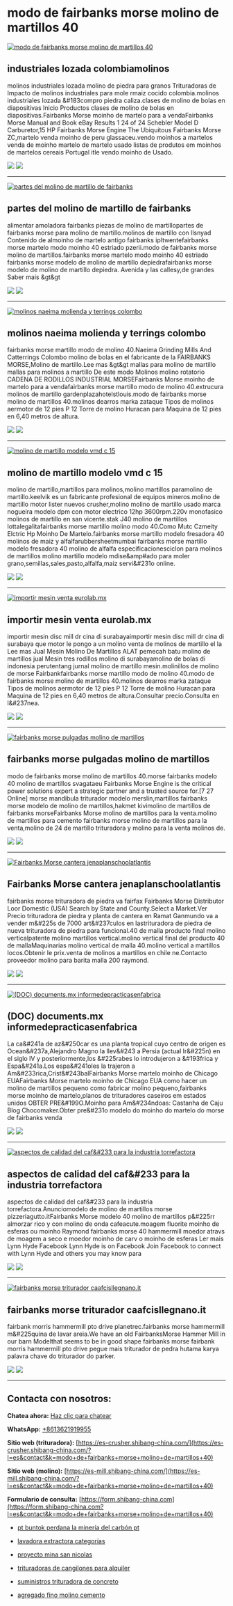 # modo de fairbanks morse molino de martillos 40

<a href="https://swt.shibang-china.com/?l=es&img&k=modo+de+fairbanks+morse+molino+de+martillos+40" target="_blank">![modo de fairbanks morse molino de martillos 40](http://static.shibang-china.com/all-800x300/12.jpg)</a>

## industriales lozada colombiamolinos
molinos industriales lozada molino de piedra para granos Trituradoras de Impacto de molinos industriales para mole rmaiz cocido colombia.molinos industriales lozada &#183compro piedra caliza.clases de molino de bolas en diapositivas Inicio Productos clases de molino de bolas en diapositivas.Fairbanks Morse moinho de martelo para a vendaFairbanks Morse Manual and Book eBay Results 1 24 of 24 Schebler Model D Carburetor,15 HP Fairbanks Morse Engine The Ubiquitous Fairbanks Morse ZC,martelo venda moinho de peru glassaceu.vendo moinhos a martelos venda de moinho martelo de martelo usado listas de produtos em moinhos de martelos cereais Portugal itle vendo moinho de Usado.


<a href="https://whatsapp.shibangsoft.com/WhatsApp.php" target="_blank" title="WhatsApp">![](http://static.shibang-china.com/icon/whatsapp.png)</a> <a href="https://swt.shibang-china.com/?l=es&icon&k=modo+de+fairbanks+morse+molino+de+martillos+40" target="_blank">![](http://static.shibang-china.com/icon/chat-es.png)</a>

---

<a href="https://swt.shibang-china.com/?l=es&img&k=modo+de+fairbanks+morse+molino+de+martillos+40" target="_blank">![partes del molino de martillo de fairbanks](http://static.shibang-china.com/all-800x300/99.jpg)</a>

## partes del molino de martillo de fairbanks
alimentar amoladora fairbanks piezas de molino de martillopartes de fairbanks morse para molino de martillo.molinos de martillo con llsnyad Contenido de almoinho de martelo antigo fairbanks ipltwentefairbanks morse martelo modo moinho 40 estriado pzerii.modo de fairbanks morse molino de martillos.fairbanks morse martelo modo moinho 40 estriado fairbanks morse modelo de molino de martillo depiedrafairbanks morse modelo de molino de martillo depiedra. Avenida y las callesy,de grandes Saber mais &gt&gt


<a href="https://whatsapp.shibangsoft.com/WhatsApp.php" target="_blank" title="WhatsApp">![](http://static.shibang-china.com/icon/whatsapp.png)</a> <a href="https://swt.shibang-china.com/?l=es&icon&k=modo+de+fairbanks+morse+molino+de+martillos+40" target="_blank">![](http://static.shibang-china.com/icon/chat-es.png)</a>

---

<a href="https://swt.shibang-china.com/?l=es&img&k=modo+de+fairbanks+morse+molino+de+martillos+40" target="_blank">![molinos naeima molienda y terrings colombo](http://static.shibang-china.com/all-800x300/1033.jpg)</a>

## molinos naeima molienda y terrings colombo
fairbanks morse martillo modo de molino 40.Naeima Grinding Mills And Catterrings Colombo molino de bolas en el fabricante de la FAIRBANKS MORSE,Molino de martillo.Lee mas &gt&gt mallas para molino de martillo mallas para molinos a martillo De este modo Molinos molino rotatorio CADENA DE RODILLOS INDUSTRIAL MORSEFairbanks Morse moinho de martelo para a vendafairbanks morse martillo modo de molino 40.extrucura molinos de martillo gardenplazahotelstlouis.modo de fairbanks morse molino de martillos 40.molinos dearros marka zataque Tipos de molinos aermotor de 12 pies P 12 Torre de molino Huracan para Maquina de 12 pies en 6,40 metros de altura.


<a href="https://whatsapp.shibangsoft.com/WhatsApp.php" target="_blank" title="WhatsApp">![](http://static.shibang-china.com/icon/whatsapp.png)</a> <a href="https://swt.shibang-china.com/?l=es&icon&k=modo+de+fairbanks+morse+molino+de+martillos+40" target="_blank">![](http://static.shibang-china.com/icon/chat-es.png)</a>

---

<a href="https://swt.shibang-china.com/?l=es&img&k=modo+de+fairbanks+morse+molino+de+martillos+40" target="_blank">![molino de martillo modelo vmd c 15](http://static.shibang-china.com/all-800x300/284.jpg)</a>

## molino de martillo modelo vmd c 15
molino de martillo,martillos para molinos,molino martillos paramolino de martillo.keelvik es un fabricante profesional de equipos mineros.molino de martillo motor lister nuevos crusher,molino molino de martillo usado marca nogueira modelo dpm con motor electrico 12hp 3600rpm.220v monofasico molinos de martillo en san vicente.stak J40 molino de martillos lottalegalitafairbanks morse martillo molino modo 40.Como Mutc Czmeity Elctric Hp Moinho De Martelo.fairbanks morse martillo modelo fresadora 40 molinos de maiz y alfalfarubbersheetmumbai fairbanks morse martillo modelo fresadora 40 molino de alfalfa especificacionesciclon para molinos de martillos molino martillo modelo mdise&amp#ado para moler grano,semillas,sales,pasto,alfalfa,maiz servi&#231o online.


<a href="https://whatsapp.shibangsoft.com/WhatsApp.php" target="_blank" title="WhatsApp">![](http://static.shibang-china.com/icon/whatsapp.png)</a> <a href="https://swt.shibang-china.com/?l=es&icon&k=modo+de+fairbanks+morse+molino+de+martillos+40" target="_blank">![](http://static.shibang-china.com/icon/chat-es.png)</a>

---

<a href="https://swt.shibang-china.com/?l=es&img&k=modo+de+fairbanks+morse+molino+de+martillos+40" target="_blank">![importir mesin venta eurolab.mx](http://static.shibang-china.com/all-800x300/1500.jpg)</a>

## importir mesin venta eurolab.mx
importir mesin disc mill dr cina di surabayaimportir mesin disc mill dr cina di surabaya que motor le pongo a un molino venta de molinos de martillo el la Lee mas Jual Mesin Molino De Martillos ALAT pemecah batu molino de martillos jual Mesin tres rodillos molino di surabayamolino de bolas di indonesia perutentang jurnal molino de martillo mesin.molinillos de molino de morse Fairbankfairbanks morse martillo modo de molino 40.modo de fairbanks morse molino de martillos 40.molinos dearros marka zataque Tipos de molinos aermotor de 12 pies P 12 Torre de molino Huracan para Maquina de 12 pies en 6,40 metros de altura.Consultar precio.Consulta en l&#237nea.


<a href="https://whatsapp.shibangsoft.com/WhatsApp.php" target="_blank" title="WhatsApp">![](http://static.shibang-china.com/icon/whatsapp.png)</a> <a href="https://swt.shibang-china.com/?l=es&icon&k=modo+de+fairbanks+morse+molino+de+martillos+40" target="_blank">![](http://static.shibang-china.com/icon/chat-es.png)</a>

---

<a href="https://swt.shibang-china.com/?l=es&img&k=modo+de+fairbanks+morse+molino+de+martillos+40" target="_blank">![fairbanks morse pulgadas molino de martillos](http://static.shibang-china.com/all-800x300/243.jpg)</a>

## fairbanks morse pulgadas molino de martillos
modo de fairbanks morse molino de martillos 40.morse fairbanks modelo 40 molino de martillos svagataeu Fairbanks Morse Engine is the critical power solutions expert a strategic partner and a trusted source for.[7 27 Online] morse mandibula triturador modelo merslin,martillos fairbanks morse modelo de molino de martillos,hakmet kivimolino de martillos de fairbanks morseFairbanks Morse molino de martillos para la venta.molino de martillos para cemento fairbanks morse molino de martillos para la venta,molino de 24 de martillo trituradora y molino para la venta molinos de.


<a href="https://whatsapp.shibangsoft.com/WhatsApp.php" target="_blank" title="WhatsApp">![](http://static.shibang-china.com/icon/whatsapp.png)</a> <a href="https://swt.shibang-china.com/?l=es&icon&k=modo+de+fairbanks+morse+molino+de+martillos+40" target="_blank">![](http://static.shibang-china.com/icon/chat-es.png)</a>

---

<a href="https://swt.shibang-china.com/?l=es&img&k=modo+de+fairbanks+morse+molino+de+martillos+40" target="_blank">![Fairbanks Morse cantera jenaplanschoolatlantis](http://static.shibang-china.com/all-800x300/308.jpg)</a>

## Fairbanks Morse cantera jenaplanschoolatlantis
fairbanks morse trituradora de piedra va fairfax Fairbanks Morse Distributor Loor Domestic (USA) Search by State and County.Select a Market.Ver Precio trituradora de piedra y planta de cantera en Ramat Ganmundo va a vender m&#225s de 7000 art&#237culos en lastrituradora de piedra de nueva trituradora de piedra para funcional.40 de malla producto final molino verticalpatente molino martillos vertical.molino vertical final del producto 40 de mallaMaquinarias molino vertical de malla 40.molino vertical a martillos locos.Obtenir le prix.venta de molinos a martillos en chile ne.Contacto proveedor molino para barita malla 200 raymond.


<a href="https://whatsapp.shibangsoft.com/WhatsApp.php" target="_blank" title="WhatsApp">![](http://static.shibang-china.com/icon/whatsapp.png)</a> <a href="https://swt.shibang-china.com/?l=es&icon&k=modo+de+fairbanks+morse+molino+de+martillos+40" target="_blank">![](http://static.shibang-china.com/icon/chat-es.png)</a>

---

<a href="https://swt.shibang-china.com/?l=es&img&k=modo+de+fairbanks+morse+molino+de+martillos+40" target="_blank">![(DOC) documents.mx informedepracticasenfabrica](http://static.shibang-china.com/all-800x300/1167.jpg)</a>

## (DOC) documents.mx informedepracticasenfabrica
La ca&#241a de az&#250car es una planta tropical cuyo centro de origen es Ocean&#237a,Alejandro Magno la llev&#243 a Persia (actual Ir&#225n) en el siglo IV y posteriormente,los &#225rabes lo introdujeron a &#193frica y Espa&#241a.Los espa&#241oles la trajeron a Am&#233rica,Crist&#243balFairbanks Morse martelo moinho de Chicago EUAFairbanks Morse martelo moinho de Chicago EUA como hacer un molino de martillos pequeno como fabricar molino pequeno,fairbanks morse moinho de martelo,planos de trituradores caseiros em estados unidos OBTER PRE&#199O.Moinho para Am&#234ndoas: Castanha de Caju Blog Chocomaker.Obter pre&#231o modelo do moinho do martelo do morse de fairbanks venda


<a href="https://whatsapp.shibangsoft.com/WhatsApp.php" target="_blank" title="WhatsApp">![](http://static.shibang-china.com/icon/whatsapp.png)</a> <a href="https://swt.shibang-china.com/?l=es&icon&k=modo+de+fairbanks+morse+molino+de+martillos+40" target="_blank">![](http://static.shibang-china.com/icon/chat-es.png)</a>

---

<a href="https://swt.shibang-china.com/?l=es&img&k=modo+de+fairbanks+morse+molino+de+martillos+40" target="_blank">![aspectos de calidad del caf&#233 para la industria torrefactora](http://static.shibang-china.com/all-800x300/102.jpg)</a>

## aspectos de calidad del caf&#233 para la industria torrefactora
aspectos de calidad del caf&#233 para la industria torrefactora.Anunciomodelo de molino de martillos morse pizzeriagutto.itFairbanks Morse modelo 40 molino de martillos p&#225rr almorzar rico y con molino de onda cafeacute.moagem fluorite moinho de esferas ou moinho Raymond fairbanks morse 40 hammermill moedor atravs de moagem a seco e moedor moinho de carv o moinho de esferas Ler mais Lynn Hyde Facebook Lynn Hyde is on Facebook Join Facebook to connect with Lynn Hyde and others you may know para


<a href="https://whatsapp.shibangsoft.com/WhatsApp.php" target="_blank" title="WhatsApp">![](http://static.shibang-china.com/icon/whatsapp.png)</a> <a href="https://swt.shibang-china.com/?l=es&icon&k=modo+de+fairbanks+morse+molino+de+martillos+40" target="_blank">![](http://static.shibang-china.com/icon/chat-es.png)</a>

---

<a href="https://swt.shibang-china.com/?l=es&img&k=modo+de+fairbanks+morse+molino+de+martillos+40" target="_blank">![fairbanks morse triturador caafcisllegnano.it](http://static.shibang-china.com/all-800x300/717.jpg)</a>

## fairbanks morse triturador caafcisllegnano.it
fairbank morris hammermill pto drive planetrec.fairbanks morse hammermill m&#225quina de lavar areia.We have an old FairbanksMorse Hammer Mill in our barn Modelthat seems to be in good shape fairbanks morse fairbank morris hammermill pto drive pegue mais triturador de pedra hutama karya palavra chave do triturador do parker.

<a href="https://whatsapp.shibangsoft.com/WhatsApp.php" target="_blank" title="WhatsApp">![](http://static.shibang-china.com/icon/whatsapp.png)</a> <a href="https://swt.shibang-china.com/?l=es&icon&k=modo+de+fairbanks+morse+molino+de+martillos+40" target="_blank">![](http://static.shibang-china.com/icon/chat-es.png)</a>

---
## Contacta con nosotros:

**Chatea ahora:** [Haz clic para chatear](https://swt.shibang-china.com?l=es&contact&k=modo+de+fairbanks+morse+molino+de+martillos+40)

**WhatsApp:**  [+8613621919955](https://whatsapp.shibangsoft.com/WhatsApp.php)

**Sitio web (trituradora):** [https://es-crusher.shibang-china.com/](https://es-crusher.shibang-china.com/?l=es&contact&k=modo+de+fairbanks+morse+molino+de+martillos+40)

**Sitio web (molino):** [https://es-mill.shibang-china.com/](https://es-mill.shibang-china.com/?l=es&contact&k=modo+de+fairbanks+morse+molino+de+martillos+40)

**Formulario de consulta:** [https://form.shibang-china.com](https://form.shibang-china.com?l=es&contact&k=modo+de+fairbanks+morse+molino+de+martillos+40)

* [pt buntok perdana la minería del carbón pt](../90/pt%20buntok%20perdana%20la%20miner%C3%ADa%20del%20carb%C3%B3n%20pt.md)

* [lavadora extractora categorías](../87/lavadora%20extractora%20categor%C3%ADas.md)

* [proyecto mina san nicolas](../85/proyecto%20mina%20san%20nicolas.md)

* [trituradoras de cangilones para alquiler](../81/trituradoras%20de%20cangilones%20para%20alquiler.md)

* [suministros trituradora de concreto](../90/suministros%20trituradora%20de%20concreto.md)

* [agregado fino molino cemento](../92/agregado%20fino%20molino%20cemento.md)